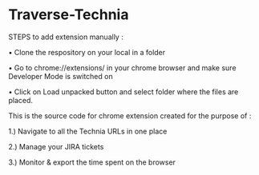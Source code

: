 # Traverse-Technia

STEPS to add extension manually :

•	Clone the respository on your local in a folder

•	Go to chrome://extensions/ in your chrome browser and make sure Developer Mode is switched on

•	Click on Load unpacked button and select folder where the files are placed.

This is the source code for chrome extension created for the purpose of :

1.) Navigate to all the Technia URLs in one place

2.) Manage your JIRA tickets

3.) Monitor & export the time spent on the browser
